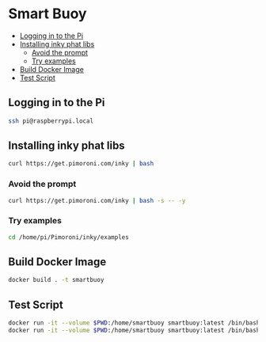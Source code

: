 # Smart Buoy

<!-- vim-markdown-toc GFM -->

* [Logging in to the Pi](#logging-in-to-the-pi)
* [Installing inky phat libs](#installing-inky-phat-libs)
  * [Avoid the prompt](#avoid-the-prompt)
  * [Try examples](#try-examples)
* [Build Docker Image](#build-docker-image)
* [Test Script](#test-script)

<!-- vim-markdown-toc -->

## Logging in to the Pi

```sh
ssh pi@raspberrypi.local
```


## Installing inky phat libs

```sh
curl https://get.pimoroni.com/inky | bash
```

### Avoid the prompt

```sh
curl https://get.pimoroni.com/inky | bash -s -- -y
```

### Try examples

```sh
cd /home/pi/Pimoroni/inky/examples
```

## Build Docker Image

```sh
docker build . -t smartbuoy
```

## Test Script

```sh
docker run -it --volume $PWD:/home/smartbuoy smartbuoy:latest /bin/bash -c "cd /home/smartbuoy && /bin/bash"
docker run -it --volume $PWD:/home/smartbuoy smartbuoy:latest /bin/bash -c "cd /home/smartbuoy && python3 inky.py"
```
